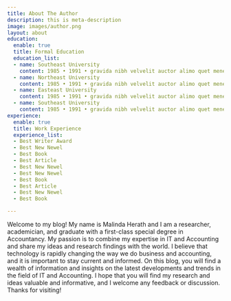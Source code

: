 ```yaml
---
title: About The Author
description: this is meta-description
image: images/author.png
layout: about
education:
  enable: true
  title: Formal Education
  education_list:
  - name: Southeast University
    content: 1985 • 1991 • gravida nibh velvelit auctor alimo quet menean solli
  - name: Northeast University
    content: 1985 • 1991 • gravida nibh velvelit auctor alimo quet menean solli
  - name: Easteast University
    content: 1985 • 1991 • gravida nibh velvelit auctor alimo quet menean solli
  - name: Southeast University
    content: 1985 • 1991 • gravida nibh velvelit auctor alimo quet menean solli
experience:
  enable: true
  title: Work Experience
  experience_list:
  - Best Writer Award
  - Best New Newel
  - Best Book
  - Best Article
  - Best New Newel
  - Best New Newel
  - Best Book
  - Best Article
  - Best New Newel
  - Best Book

---
```

Welcome to my blog! My name is Malinda Herath and I am a researcher, academician, and graduate with a first-class special degree in Accountancy. My passion is to combine my expertise in IT and Accounting and share my ideas and research findings with the world. I believe that technology is rapidly changing the way we do business and accounting, and it is important to stay current and informed. On this blog, you will find a wealth of information and insights on the latest developments and trends in the field of IT and Accounting. I hope that you will find my research and ideas valuable and informative, and I welcome any feedback or discussion. Thanks for visiting!